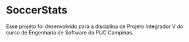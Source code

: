 # SoccerStats
Esse projeto foi desenvolvido para a disciplina de Projeto Integrador V do curso de Engenharia de Software da PUC Campinas.
